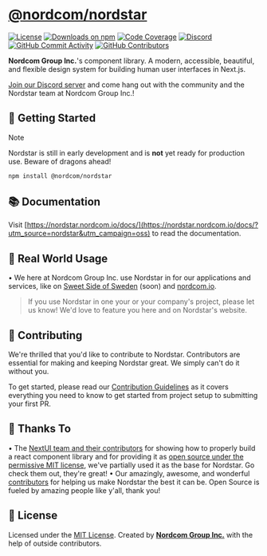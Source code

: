 # [@nordcom/nordstar](https://nordstar.nordcom.io/?utm_source=nordstar&utm_campaign=oss)

[![License](https://img.shields.io/npm/l/%40nordcom%2Fnordstar?style=flat&color=EE4266)](LICENSE)
[![Downloads on npm](https://img.shields.io/npm/dt/@nordcom/nordstar.svg?style=flat)](https://www.npmjs.com/package/@nordcom/nordstar)
[![Code Coverage](https://img.shields.io/codecov/c/github/NordcomInc/Nordstar?style=flat&token=C3ZLZ6X9QZ&color=63A375)](https://codecov.io/gh/NordcomInc/nordstar)
[![Discord](https://img.shields.io/discord/532606942019846176.svg?style=flat&label=discord&color=7289DA)](https://discord.gg/WgYVtCbR6J)
[![GitHub Commit Activity](https://img.shields.io/github/commit-activity/t/NordcomInc/nordstar?style=flat)](https://github.com/NordcomInc/nordstar/graphs/commit-activity)
[![GitHub Contributors](https://img.shields.io/github/contributors/NordcomInc/nordstar?style=flat&color=48A9A6)](https://github.com/NordcomInc/nordstar/graphs/contributors)

**Nordcom Group Inc.**'s component library. A modern, accessible, beautiful, and flexible design system for building human user interfaces in Next.js.

[Join our Discord server](https://discord.gg/WgYVtCbR6J) and come hang out with the community and the Nordstar team at Nordcom Group Inc.!

## 🚀 Getting Started

> [!NOTE]  
> Nordstar is still in early development and is **not** yet ready for production use. Beware of dragons ahead!

```bash
npm install @nordcom/nordstar
```

## 📚 Documentation

Visit [https://nordstar.nordcom.io/docs/](https://nordstar.nordcom.io/docs/?utm_source=nordstar&utm_campaign=oss) to read the documentation.

## 🏢 Real World Usage

• We here at Nordcom Group Inc. use Nordstar in for our applications and services, like on [Sweet Side of Sweden](https://www.sweetsideofsweden.com/?utm_source=nordstar&utm_campaign=oss) (soon) and [nordcom.io](https://nordcom.io/?utm_source=nordstar&utm_campaign=oss).

> If you use Nordstar in one your or your company's project, please let us know! We'd love to feature you here and on Nordstar's website.

## 🤝 Contributing

We're thrilled that you'd like to contribute to Nordstar. Contributors are essential for making and keeping Nordstar great. We simply can't do it without you.

To get started, please read our [Contribution Guidelines](/CONTRIBUTING.md) as it covers everything you need to know to get started from project setup to submitting your first PR.

## 💛 Thanks To

• The [NextUI team and their contributors](https://github.com/nextui-org/nextui) for showing how to properly build a react component library and for providing it as [open source under the permissive MIT license](/LICENSE#L4), we've partially used it as the base for Nordstar. Go check them out, they're great!
• Our amazingly, awesome, and wonderful [contributors](https://github.com/NordcomInc/nordstar/graphs/contributors) for helping us make Nordstar the best it can be. Open Source is fueled by amazing people like y'all, thank you!

## 📝 License

Licensed under the [MIT License](/LICENSE). Created by **[Nordcom Group Inc.](https://nordcom.io/?utm_source=nordstar&utm_campaign=oss)** with the help of outside contributors.
